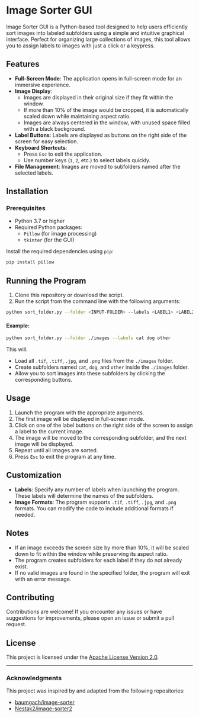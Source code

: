 # Image Sorter GUI

Image Sorter GUI is a Python-based tool designed to help users efficiently sort images into labeled subfolders using a simple and intuitive graphical interface. Perfect for organizing large collections of images, this tool allows you to assign labels to images with just a click or a keypress.

## Features

- **Full-Screen Mode**: The application opens in full-screen mode for an immersive experience.
- **Image Display**:
  - Images are displayed in their original size if they fit within the window.
  - If more than 10% of the image would be cropped, it is automatically scaled down while maintaining aspect ratio.
  - Images are always centered in the window, with unused space filled with a black background.
- **Label Buttons**: Labels are displayed as buttons on the right side of the screen for easy selection.
- **Keyboard Shortcuts**:
  - Press `Esc` to exit the application.
  - Use number keys (`1`, `2`, etc.) to select labels quickly.
- **File Management**: Images are moved to subfolders named after the selected labels.

## Installation

### Prerequisites

- Python 3.7 or higher
- Required Python packages:
  - `Pillow` (for image processing)
  - `tkinter` (for the GUI)

Install the required dependencies using `pip`:

```bash
pip install pillow
```

## Running the Program

1. Clone this repository or download the script.
2. Run the script from the command line with the following arguments:

```bash
python sort_folder.py --folder <INPUT-FOLDER> --labels <LABEL1> <LABEL2> ...
```

#### Example:

```bash
python sort_folder.py --folder ./images --labels cat dog other
```

This will:
- Load all `.tif`, `.tiff`, `.jpg`, and `.png` files from the `./images` folder.
- Create subfolders named `cat`, `dog`, and `other` inside the `./images` folder.
- Allow you to sort images into these subfolders by clicking the corresponding buttons.

## Usage

1. Launch the program with the appropriate arguments.
2. The first image will be displayed in full-screen mode.
3. Click on one of the label buttons on the right side of the screen to assign a label to the current image.
4. The image will be moved to the corresponding subfolder, and the next image will be displayed.
5. Repeat until all images are sorted.
6. Press `Esc` to exit the program at any time.

## Customization

- **Labels**: Specify any number of labels when launching the program. These labels will determine the names of the subfolders.
- **Image Formats**: The program supports `.tif`, `.tiff`, `.jpg`, and `.png` formats. You can modify the code to include additional formats if needed.

## Notes

- If an image exceeds the screen size by more than 10%, it will be scaled down to fit within the window while preserving its aspect ratio.
- The program creates subfolders for each label if they do not already exist.
- If no valid images are found in the specified folder, the program will exit with an error message.

## Contributing

Contributions are welcome! If you encounter any issues or have suggestions for improvements, please open an issue or submit a pull request.

## License

This project is licensed under the [Apache License Version 2.0](LICENSE).

---

### Acknowledgments

This project was inspired by and adapted from the following repositories:
- [baumgach/image-sorter](https://github.com/baumgach/image-sorter)
- [Nestak2/image-sorter2](https://github.com/Nestak2/image-sorter2)
```
